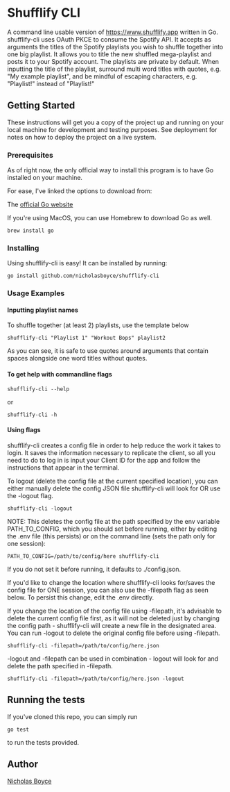 # Shufflify CLI

A command line usable version of https://www.shufflify.app written in Go.
shufflify-cli uses OAuth PKCE to consume the Spotify API. It accepts as arguments the titles of the Spotify playlists you wish to shuffle together into one big playlist. It allows you to title the new shuffled mega-playlist and posts it to your Spotify account. The playlists are private by default. When inputting the title of the playlist, surround multi word titles with quotes, e.g. "My example playlist", and be mindful of escaping characters, e.g. "Playlist\!" instead of "Playlist!"

## Getting Started

These instructions will get you a copy of the project up and running on your local machine for development and testing purposes. See deployment for notes on how to deploy the project on a live system.

### Prerequisites

As of right now, the only official way to install this program is to have Go installed on your machine. 

For ease, I've linked the options to download from:

The [official Go website](https://go.dev/doc/install)

If you're using MacOS, you can use Homebrew to download Go as well.

```
brew install go
```

### Installing

Using shufflify-cli is easy! It can be installed by running:

```
go install github.com/nicholasboyce/shufflify-cli
```

### Usage Examples

#### Inputting playlist names

To shuffle together (at least 2) playlists, use the template below

```
shufflify-cli "Playlist 1" "Workout Bops" playlist2
```

As you can see, it is safe to use quotes around arguments that contain spaces alongside one word titles without quotes.

#### To get help with commandline flags

```
shufflify-cli --help
```

or 

```
shufflify-cli -h
```

#### Using flags

shufflify-cli creates a config file in order to help reduce the work it takes to login. It saves the information necessary to replicate the client, so all you need to do to log in is input your Client ID for the app and follow the instructions that appear in the terminal.

To logout (delete the config file at the current specified location), you can either manually delete the config JSON file shufflify-cli will look for OR use the -logout flag. 

```
shufflify-cli -logout
```

NOTE: This deletes the config file at the path specified by the env variable PATH_TO_CONFIG, which you should set before running, either by editing the .env file (this persists) or on the command line (sets the path only for one session):

```
PATH_TO_CONFIG=/path/to/config/here shufflify-cli
```

 If you do not set it before running, it defaults to ./config.json.


If you'd like to change the location where shufflify-cli looks for/saves the config file for ONE session, you can also use the -filepath flag as seen below. To persist this change, edit the .env directly.

If you change the location of the config file using -filepath, it's advisable to delete the current config file first, as it will not be deleted just by changing the config path - shufflify-cli will create a new file in the designated area. You can run -logout to delete the original config file before using -filepath.

```
shufflify-cli -filepath=/path/to/config/here.json
```

-logout and -filepath can be used in combination - logout will look for and delete the path specified in -filepath.

```
shufflify-cli -filepath=/path/to/config/here.json -logout
```


## Running the tests

If you've cloned this repo, you can simply run

```
go test
```

to run the tests provided.


## Author

[Nicholas Boyce](https://github.com/nicholasboyce)